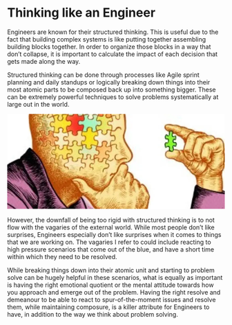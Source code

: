 # Thinking like an Engineer

Engineers are known for their structured thinking. This is useful due to the fact that building complex systems is like putting together assembling building blocks together. In order to organize those blocks in a way that don’t collapse, it is important to calculate the impact of each decision that gets made along the way.

Structured thinking can be done through processes like Agile sprint planning and daily standups or logically breaking down things into their most atomic parts to be composed back up into something bigger. These can be extremely powerful techniques to solve problems systematically at large out in the world.

![](assets/think.png)

However, the downfall of being too rigid with structured thinking is to not flow with the vagaries of the external world. While most people don’t like surprises, Engineers especially don’t like surprises when it comes to things that we are working on. The vagaries I refer to could include reacting to high pressure scenarios that come out of the blue, and have a short time within which they need to be resolved.

While breaking things down into their atomic unit and starting to problem solve can be hugely helpful in these scenarios, what is equally as important is having the right emotional quotient or the mental attitude towards how you approach and emerge out of the problem. Having the right resolve and demeanour to be able to react to spur-of-the-moment issues and resolve them, while maintaining composure, is a killer attribute for Engineers to have, in addition to the way we think about problem solving.
